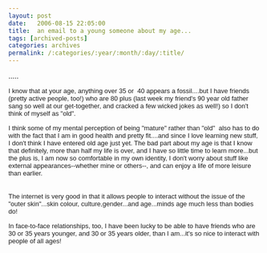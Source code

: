 ```yaml
---
layout: post
date:	2006-08-15 22:05:00
title:  an email to a young someone about my age...
tags: [archived-posts]
categories: archives
permalink: /:categories/:year/:month/:day/:title/
---
```

.....

<FONT face=Arial size=2>I know that at&nbsp;your age, anything over 35 or &nbsp;40 appears a fossil....but I have friends (pretty active people, too!) who are 80 plus (last week my friend's 90 year old father sang so well at our get-together, and cracked a few wicked jokes as well!) so I don't&nbsp; think of myself as "old".

 I think some of&nbsp;my mental perception of being "mature" rather than "old" &nbsp;also has to do with the fact that I am in good health and pretty fit....and since I love learning new stuff, I don't think I have entered old age just yet. The bad part about my age is that&nbsp;I know that definitely, more than half my life is over, and I have so little time to learn more...but the plus is, I am now so comfortable in my own identity, I don't worry about stuff like external appearances--whether mine or others--, and can enjoy a life of more leisure than earlier.</FONT><DIV>&nbsp;</DIV><DIV><FONT face=Arial size=2>The internet is very good in that it allows people to interact without the issue of the "outer skin"...skin colour, culture,gender...and age...minds age much less than bodies do!

 In face-to-face relationships, too, I&nbsp;have been lucky to be able to have friends who are 30 or 35 years younger, and 30 or&nbsp;35 years&nbsp;older, than I am...it's so nice to interact with people&nbsp;of all ages!&nbsp;&nbsp;</FONT></DIV>

